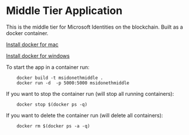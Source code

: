 # Middle Tier Application

This is the middle tier for Microsoft Identities on the blockchain. Built as a docker container.


[Install docker for mac](https://docs.docker.com/docker-for-mac/install/)

[Install docker for windows](https://docs.docker.com/docker-for-windows/install/)

To start the app in a container run:

```
    docker build -t msidonethmiddle .
    docker run -d  -p 5000:5000 msidonethmiddle
```

If you want to stop the container run (will stop all running containers):

```
    docker stop $(docker ps -q)
```

If you want to delete the container run (will delete all containers):

```
    docker rm $(docker ps -a -q)
```